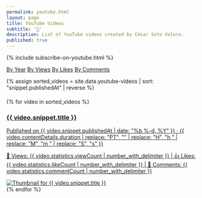 ```yaml
---
permalink: youtube.html
layout: page
title: YouTube Videos
subtitle: '🎥'
description: List of YouTube videos created by César Soto Valero.
published: true
---
```


{% include subscribe-on-youtube.html %}

<!-- Buttons for ordering YouTube videos -->
<div class="list-filters">
   <a href="/youtube/all.html" class="list-filter">By Year</a>
   <a href="/youtube/views.html" class="list-filter">By Views</a>
   <a href="/youtube/likes.html" class="list-filter">By Likes</a>
   <a href="/youtube/comments.html" class="list-filter">By Comments</a>
</div>

{% assign sorted_videos = site.data.youtube-videos | sort: "snippet.publishedAt" | reverse %}

<div class="linkedin-posts-container post-preview" style="margin-top: 20px;">
  {% for video in sorted_videos %}
  <a href="https://www.youtube.com/watch?v={{ video.id }}" target="_blank" class="youtube-video-link">
    <div class="youtube-video-card">
      <div class="youtube-video-text">
        <h3 class="youtube-video-title">{{ video.snippet.title }}</h3>
        <p class="youtube-video-description">
          Published on {{ video.snippet.publishedAt | date: "%b %-d, %Y" }} · 
          {{ video.contentDetails.duration | replace: "PT", "" | replace: "H", "h " | replace: "M", "m " | replace: "S", "s" }}
        </p>
        <p class="youtube-video-stats">
          <span>👀 Views: {{ video.statistics.viewCount | number_with_delimiter }}</span> | 
          <span>👍 Likes: {{ video.statistics.likeCount | number_with_delimiter }}</span> | 
          <span>💬 Comments: {{ video.statistics.commentCount | number_with_delimiter }}</span>
        </p>
      </div>
      <div class="youtube-video-thumbnail">
        <img src="{{ video.snippet.thumbnails.medium.url }}" alt="Thumbnail for {{ video.snippet.title }}">
      </div>
    </div>
  </a>
  {% endfor %}
</div>
